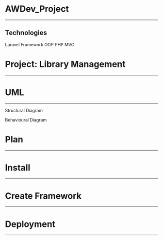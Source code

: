 # AWDev_Project
---
Technologies
---
Laravel Framework
OOP PHP
MVC

# Project: Library Management
---
# UML
---
Structural Diagram

Behavioural Diagram

# Plan
---
# Install
---
# Create Framework
---
# Deployment
---
